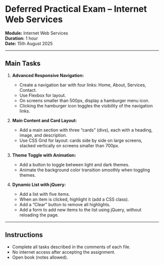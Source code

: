 # Deferred Practical Exam – Internet Web Services

**Module:** Internet Web Services  
**Duration:** 1 hour  
**Date:** 15th August 2025

---

## Main Tasks

1. **Advanced Responsive Navigation:**  
   - Create a navigation bar with four links: Home, About, Services, Contact.  
   - Use Flexbox for layout.  
   - On screens smaller than 500px, display a hamburger menu icon.  
   - Clicking the hamburger icon toggles the visibility of the navigation links.

2. **Main Content and Card Layout:**  
   - Add a main section with three “cards” (divs), each with a heading, image, and description.  
   - Use CSS Grid for layout: cards side by side on large screens, stacked vertically on screens smaller than 700px.

3. **Theme Toggle with Animation:**  
   - Add a button to toggle between light and dark themes.  
   - Animate the background color transition smoothly when toggling themes.

4. **Dynamic List with jQuery:**  
   - Add a list with five items.  
   - When an item is clicked, highlight it (add a CSS class).  
   - Add a “Clear” button to remove all highlights.  
   - Add a form to add new items to the list using jQuery, without reloading the page.

---

## Instructions

- Complete all tasks described in the comments of each file.
- No internet access after accepting the assignment.
- Open book (notes allowed).
